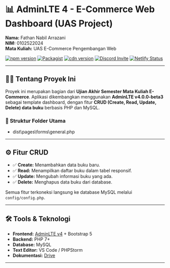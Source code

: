 # 📊 AdminLTE 4 - E-Commerce Web Dashboard (UAS Project)

**Nama:** Fathan Nabil Arrazani  
**NIM:** 0102522024  
**Mata Kuliah:** UAS E-Commerce Pengembangan Web  

[![npm version](https://img.shields.io/npm/v/admin-lte/latest.svg)](https://www.npmjs.com/package/admin-lte)
[![Packagist](https://img.shields.io/packagist/v/almasaeed2010/adminlte.svg)](https://packagist.org/packages/almasaeed2010/adminlte)
[![cdn version](https://data.jsdelivr.com/v1/package/npm/admin-lte/badge)](https://www.jsdelivr.com/package/npm/admin-lte)
[![Discord Invite](https://img.shields.io/badge/discord-join%20now-green)](https://discord.gg/jfdvjwFqfz)
[![Netlify Status](https://api.netlify.com/api/v1/badges/1277b36b-08f3-43fa-826a-4b4d24614b3c/deploy-status)](https://app.netlify.com/sites/adminlte-v4/deploys)

---

## 🧑‍🎓 Tentang Proyek Ini

Proyek ini merupakan bagian dari **Ujian Akhir Semester Mata Kuliah E-Commerce**. Aplikasi dikembangkan menggunakan **AdminLTE v4.0.0-beta3** sebagai template dashboard, dengan fitur **CRUD (Create, Read, Update, Delete) data buku** berbasis PHP dan MySQL.

### 📁 Struktur Folder Utama

- dist\pages\forms\general.php

---

## ⚙️ Fitur CRUD

- ✅ **Create:** Menambahkan data buku baru.
- ✅ **Read:** Menampilkan daftar buku dalam tabel responsif.
- ✅ **Update:** Mengubah informasi buku yang ada.
- ✅ **Delete:** Menghapus data buku dari database.

Semua fitur terkoneksi langsung ke database MySQL melalui `config/config.php`.

---

## 🛠️ Tools & Teknologi

- **Frontend:** [AdminLTE v4](https://adminlte.io/) + Bootstrap 5
- **Backend:** PHP 7+
- **Database:** MySQL
- **Text Editor:** VS Code / PHPStorm
- **Dokumentasi:** [Drive](https://drive.google.com/drive/folders/1fyCdh111pbDHY1AosQ0f7-srKIo--ugN?usp=sharing) 

---
